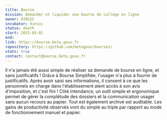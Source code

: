 ```yaml
---
title: Bourse
mission: Demander et liquider une bourse de collège en ligne
owner: DINSIC
incubator: dinsic
status: death
start: 2015-03-01
end:
link: https://bourse.beta.gouv.fr
repository: https://github.com/betagouv/bourses/
stats: true
contact: contact@bourse.beta.gouv.fr
---
```


Il n'a jamais été aussi simple de réaliser sa demande de bourse en ligne, et sans justificatifs ! Grâce à Bourse Simplifiée, l'usager n'a plus à fournir de justificatifs. Après avoir saisi ses informations, il consent à ce que les personnels en charge dans l'établissement aient accès à son avis d'imposition, et c'est fini !
Côté intendance, un outil simple et ergonomique permet de gérer la complétude des dossiers et la communication usager sans aucun recours au papier. Tout est également archivé est auditable. Les gains de productivité observés vont du simple au triple par rapport au mode de fonctionnement manuel et papier.
